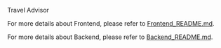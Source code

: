 Travel Advisor

For more details about Frontend, please refer to [Frontend_README.md](Frontend/Frontend_README.md).

For more details about Backend, please refer to [Backend_README.md](Backend/Backend_README.md).
